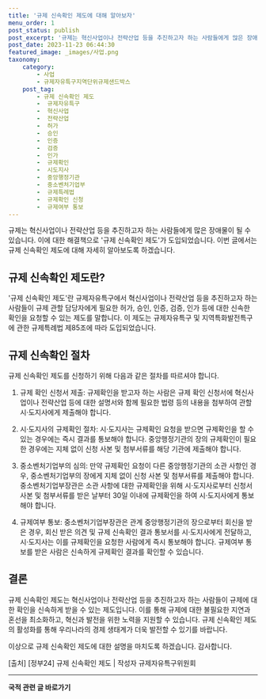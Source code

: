 ```yaml
---
title: '규제 신속확인 제도에 대해 알아보자'
menu_order: 1
post_status: publish
post_excerpt: '규제는 혁신사업이나 전략산업 등을 추진하고자 하는 사람들에게 많은 장애물이 될 수 있습니다. 이에 대한 해결책으로  규제 신속확인 제도 가 도입되었습니다. 이번 글에서는 규제 신속확인 제도에 대해 자세히 알아보도록 하겠습니다.'
post_date: 2023-11-23 06:44:30
featured_image: _images/사업.png
taxonomy:
    category:
        - 사업
        - 규제자유특구지역단위규제샌드박스
    post_tag:
        - 규제 신속확인 제도
        -  규제자유특구
        -  혁신사업
        -  전략산업
        -  허가
        -  승인
        -  인증
        -  검증
        -  인가
        -  규제확인
        -  시도지사
        -  중앙행정기관
        -  중소벤처기업부
        -  규제특례법
        -  규제확인 신청
        -  규제여부 통보
---
```




규제는 혁신사업이나 전략산업 등을 추진하고자 하는 사람들에게 많은 장애물이 될 수 있습니다. 이에 대한 해결책으로 '규제 신속확인 제도'가 도입되었습니다. 이번 글에서는 규제 신속확인 제도에 대해 자세히 알아보도록 하겠습니다.

## 규제 신속확인 제도란?

'규제 신속확인 제도'란 규제자유특구에서 혁신사업이나 전략산업 등을 추진하고자 하는 사람들이 규제 관할 담당자에게 필요한 허가, 승인, 인증, 검증, 인가 등에 대한 신속한 확인을 요청할 수 있는 제도를 말합니다. 이 제도는 규제자유특구 및 지역특화발전특구에 관한 규제특례법 제85조에 따라 도입되었습니다.

## 규제 신속확인 절차

규제 신속확인 제도를 신청하기 위해 다음과 같은 절차를 따르셔야 합니다.

1. 규제 확인 신청서 제출: 규제확인을 받고자 하는 사람은 규제 확인 신청서에 혁신사업이나 전략산업 등에 대한 설명서와 함께 필요한 법령 등의 내용을 첨부하여 관할 시·도지사에게 제출해야 합니다.

2. 시·도지사의 규제확인 절차: 시·도지사는 규제확인 요청을 받으면 규제확인을 할 수 있는 경우에는 즉시 결과를 통보해야 합니다. 중앙행정기관의 장의 규제확인이 필요한 경우에는 지체 없이 신청 사본 및 첨부서류를 해당 기관에 제출해야 합니다.

3. 중소벤처기업부의 심의: 만약 규제확인 요청이 다른 중앙행정기관의 소관 사항인 경우, 중소벤처기업부의 장에게 지체 없이 신청 사본 및 첨부서류를 제출해야 합니다. 중소벤처기업부장관은 소관 사항에 대한 규제확인을 위해 시·도지사로부터 신청서 사본 및 첨부서류를 받은 날부터 30일 이내에 규제확인을 하여 시·도지사에게 통보해야 합니다.

4. 규제여부 통보: 중소벤처기업부장관은 관계 중앙행정기관의 장으로부터 회신을 받은 경우, 회신 받은 의견 및 규제 신속확인 결과 통보서를 시·도지사에게 전달하고, 시·도지사는 이를 규제확인을 요청한 사람에게 즉시 통보해야 합니다. 규제여부 통보를 받은 사람은 신속하게 규제확인 결과를 확인할 수 있습니다.

## 결론

규제 신속확인 제도는 혁신사업이나 전략산업 등을 추진하고자 하는 사람들이 규제에 대한 확인을 신속하게 받을 수 있는 제도입니다. 이를 통해 규제에 대한 불필요한 지연과 혼선을 최소화하고, 혁신과 발전을 위한 노력을 지원할 수 있습니다. 규제 신속확인 제도의 활성화를 통해 우리나라의 경제 생태계가 더욱 발전할 수 있기를 바랍니다.

이상으로 규제 신속확인 제도에 대한 설명을 마치도록 하겠습니다. 감사합니다.

[출처] [정부24]  규제 신속확인 제도 | 작성자 규제자유특구위원회
<!-- wp:separator -->
<hr class="wp-block-separator has-alpha-channel-opacity"/>
<!-- /wp:separator -->

<!-- wp:group {"backgroundColor":"base","layout":{"type":"constrained"}} -->
<div class="wp-block-group has-base-background-color has-background"><!-- wp:paragraph {"align":"center","fontSize":"medium"} -->
<p class="has-text-align-center has-large-font-size"><strong>국적 관련 글 바로가기</strong></p>
<!-- /wp:paragraph -->


<!-- wp:latest-posts
{"categories":[{"id":14351,"count":19,"description":"","link":"https://uknowlaw.com/category/%ea%b5%ad%ec%a0%81/","name":"국적","slug":"국적","taxonomy":"category","parent":0,"meta":[],"_links":{"self":[{"href":"https://uknowlaw.com/wp-json/wp/v2/categories/14351"}],"collection":[{"href":"https://uknowlaw.com/wp-json/wp/v2/categories"}],"about":[{"href":"https://uknowlaw.com/wp-json/wp/v2/taxonomies/category"}],"wp:post_type":[{"href":"https://uknowlaw.com/wp-json/wp/v2/posts?categories=14351"}],"curies":[{"name":"wp","href":"https://api.w.org/{rel}","templated":true}]}}],"postsToShow":100,"excerptLength":28,"postLayout":"grid","columns":2,"featuredImageAlign":"left","featuredImageSizeSlug":"large","fontSize":"small"} /--></div>
<!-- /wp:group -->